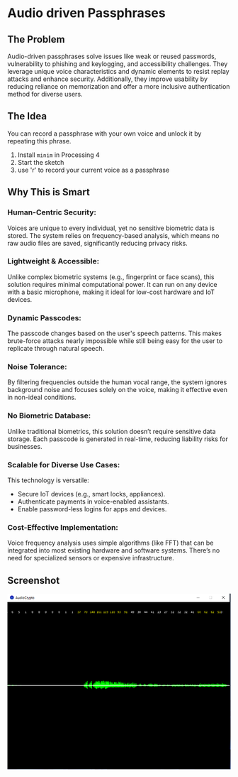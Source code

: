 # Audio driven Passphrases

## The Problem
Audio-driven passphrases solve issues like weak or reused passwords, vulnerability to phishing and keylogging, and accessibility challenges. They leverage unique voice characteristics and dynamic elements to resist replay attacks and enhance security. Additionally, they improve usability by reducing reliance on memorization and offer a more inclusive authentication method for diverse users.

## The Idea
You can record a passphrase with your own voice and unlock it by repeating this phrase.

1. Install `minim` in Processing 4
2. Start the sketch
3. use 'r' to record your current voice as a passphrase


## Why This is Smart
### Human-Centric Security:
Voices are unique to every individual, yet no sensitive biometric data is stored. The system relies on frequency-based analysis, which means no raw audio files are saved, significantly reducing privacy risks.
### Lightweight & Accessible:
Unlike complex biometric systems (e.g., fingerprint or face scans), this solution requires minimal computational power. It can run on any device with a basic microphone, making it ideal for low-cost hardware and IoT devices.
### Dynamic Passcodes:
The passcode changes based on the user's speech patterns. This makes brute-force attacks nearly impossible while still being easy for the user to replicate through natural speech.
### Noise Tolerance:
By filtering frequencies outside the human vocal range, the system ignores background noise and focuses solely on the voice, making it effective even in non-ideal conditions.
### No Biometric Database:
Unlike traditional biometrics, this solution doesn’t require sensitive data storage. Each passcode is generated in real-time, reducing liability risks for businesses.
### Scalable for Diverse Use Cases:
This technology is versatile:
- Secure IoT devices (e.g., smart locks, appliances).
- Authenticate payments in voice-enabled assistants.
- Enable password-less logins for apps and devices.
### Cost-Effective Implementation:
Voice frequency analysis uses simple algorithms (like FFT) that can be integrated into most existing hardware and software systems. There’s no need for specialized sensors or expensive infrastructure.


## Screenshot
![Screenshot](Preview.PNG)